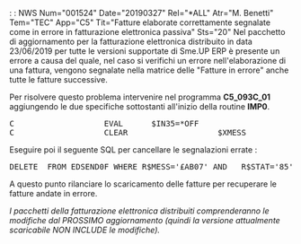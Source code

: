  :  : NWS Num="001524" Date="20190327" Rel="*ALL" Atr="M. Benetti" Tem="TEC" App="C5" Tit="Fatture elaborate correttamente segnalate come in errore in fatturazione elettronica passiva" Sts="20"
Nel pacchetto di aggiornamento  per la fatturazione elettronica distribuito in data 23/06/2019 per
tutte le versioni supportate di Sme.UP ERP è presente un errore a causa del quale, nel caso si verifichi un errore nell'elaborazione di una fattura, vengono segnalate nella matrice delle "Fatture in errore" anche tutte le fatture successive.

Per risolvere questo problema intervenire nel programma <b>C5_093C_01</b> aggiungendo le due specifiche sottostanti all'inizio della routine <b>IMP0</b>.
<pre>
C                   EVAL      $IN35=*OFF
C                   CLEAR                   $XMESS
</pre>

Eseguire poi il seguente SQL per cancellare le segnalazioni errate : 
<pre>
DELETE  FROM EDSEND0F WHERE R$MESS='£AB07' AND   R$STAT='85'
</pre>

A questo punto rilanciare lo scaricamento delle fatture per recuperare le fatture andate in errore.

<i>I pacchetti della fatturazione elettronica distribuiti comprenderanno le modifiche dal PROSSIMO
aggiornamento (quindi la versione attualmente scaricabile NON INCLUDE le modifiche).</i> 